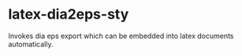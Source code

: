 latex-dia2eps-sty
=================

Invokes dia eps export which can be embedded into latex documents automatically.
